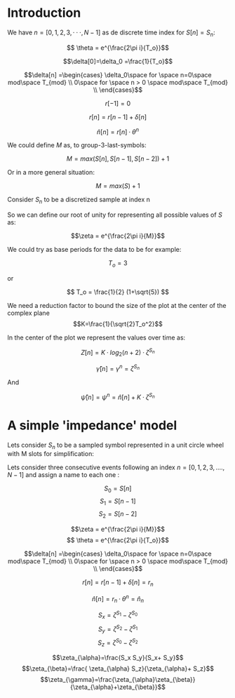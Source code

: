 # Introduction 
We have $n=[0,1,2,3,···,N-1]$ as de discrete time index for $S[n]=S_n$:

$$ \theta = e^{\frac{2\pi i}{T_o}}$$


$$\delta[0]=\delta_0 =\frac{1}{T_o}$$

$$\delta[n] =\begin{cases} \delta_0\space for \space n=0\space mod\space T_{mod} \\
                     0\space for \space n > 0 \space mod\space T_{mod} \\
       \end{cases}$$

$$r[-1]=0$$


$$r[n] = r[n-1] + \delta[n] $$



$$\hat n[n] =r[n]·\theta^{n}$$


We could define $M$ as, to group-3-last-symbols: 

$$M=max(S[n],S[n-1],S[n-2])+1$$

Or in a more general situation:

$$M=max(S)+1$$

Consider $S_n$ to be a discretized sample at index n

So we can define our root of unity for representing all possible values of $S$ as:

$$\zeta = e^{\frac{2\pi i}{M}}$$

We could try as base periods for the data to be for example:

$$ T_o = 3 $$

or

$$ T_o = \frac{1}{2} (1+\sqrt{5}) $$


We need a reduction factor to bound the size of the plot at the center of the complex plane
$$K=\frac{1}{\sqrt{2}T_o^2}$$


In the center of the plot we represent the values over time as: 

$$Z[n]=K·log_2(n+2)·\zeta^{S_n}$$

$$\hat \gamma [n]=\gamma^n = \zeta^{S_n}$$ 


And

$$\hat \psi [n] =\psi^n = \hat n[n]+K·\zeta^{S_n}$$


# A simple 'impedance' model


Lets consider $S_n$ to be a sampled symbol represented in a unit circle wheel with M slots for simplification:


Lets consider three consecutive events following an index $n=[0,1,2,3,....,N-1]$ and assign a name to each one :

$$S_0=S[n]$$
$$S_1=S[n-1]$$
$$S_2=S[n-2]$$

$$\zeta = e^{\frac{2\pi i}{M}}$$
$$ \theta = e^{\frac{2\pi i}{T_o}}$$

$$\delta[n] =\begin{cases} \delta_0\space for \space n=0\space mod\space T_{mod} \\
                     0\space for \space n > 0 \space mod\space T_{mod} \\
       \end{cases}$$

$$r[n] = r[n-1] + \delta[n] = r_n $$



$$\hat n[n] =r_n·\theta^{n} = \hat n_n$$


$$S_x=\zeta^{S_1}-\zeta^{S_0}$$
$$S_y=\zeta^{S_2}-\zeta^{S_1}$$
$$S_z=\zeta^{S_0}-\zeta^{S_2}$$


$$\zeta_{\alpha}=\frac{S_x S_y}{S_x+ S_y}$$
$$\zeta_{\beta}=\frac{ \zeta_{\alpha} S_z}{\zeta_{\alpha}+ S_z}$$
$$\zeta_{\gamma}=\frac{\zeta_{\alpha}\zeta_{\beta}}{\zeta_{\alpha}+\zeta_{\beta}}$$